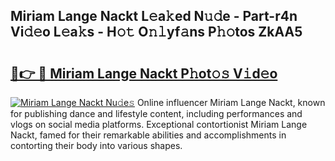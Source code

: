## Miriam Lange Nackt L𝚎a𝚔ed N𝚞𝚍e - Part-r4n Vi𝚍𝚎o L𝚎a𝚔s - H𝚘𝚝 O𝚗𝚕yf𝚊ns P𝚑𝚘tos ZkAA5

# <h2><a href="http://kfcvbq1.oniu.top/?m=Miriam+Lange+Nackt">🔗👉 🔴 Miriam Lange Nackt P𝚑ot𝚘𝚜 V𝚒d𝚎o</a></h2>

[![Miriam Lange Nackt Nu𝚍e𝚜](https://i.imgur.com/0qMVB7G.gif)](http://kfcvbq1.oniu.top/?m=Miriam+Lange+Nackt)
Online influencer Miriam Lange Nackt, known for publishing dance and lifestyle content, including performances and vlogs on social media platforms. Exceptional contortionist Miriam Lange Nackt, famed for their remarkable abilities and accomplishments in contorting their body into various shapes.  
